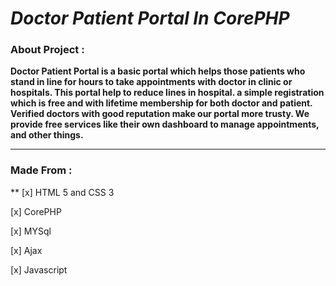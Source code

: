 # ***Doctor Patient Portal In CorePHP***

### About Project :

**Doctor Patient Portal is a basic portal which helps those patients who stand in line for hours to take appointments with doctor in clinic or hospitals. This portal help to reduce lines in hospital. a simple registration which is free and with lifetime membership for both doctor and patient. Verified doctors with good reputation make our portal more trusty. We provide free services like their own dashboard to manage appointments, and other things.**

<hr>

### Made From :

**
[x] HTML 5 and CSS 3

[x] CorePHP

[x] MYSql

[x] Ajax

[x] Javascript
